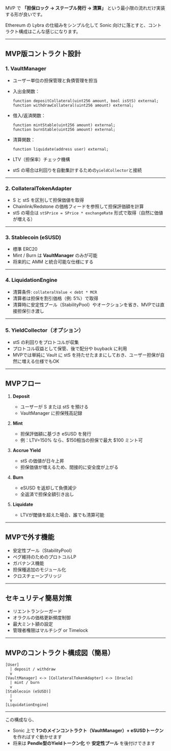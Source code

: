 MVP で **「担保ロック → ステーブル発行 → 清算」** という最小限の流れだけ実装する形が良いです。

Ethereum の Lybra の仕組みをシンプル化して Sonic 向けに落とすと、コントラクト構成はこんな感じになります。

---

## **MVP版コントラクト設計**

### 1. **VaultManager**

* ユーザー単位の担保管理と負債管理を担当
* 入出金関数：

  ```solidity
  function depositCollateral(uint256 amount, bool isStS) external;
  function withdrawCollateral(uint256 amount) external;
  ```
* 借入/返済関数：

  ```solidity
  function mintStable(uint256 amount) external;
  function burnStable(uint256 amount) external;
  ```
* 清算関数：

  ```solidity
  function liquidate(address user) external;
  ```
* LTV（担保率）チェック機構
* stS の場合は利回りを自動集計するための`yieldCollector`と接続

---

### 2. **CollateralTokenAdapter**

* S と stS を区別して担保価値を取得
* Chainlink/Redstone の価格フィードを参照して担保評価額を計算
* stS の場合は `stSPrice = SPrice * exchangeRate` 形式で取得（自然に価値が増える）

---

### 3. **Stablecoin (eSUSD)**

* 標準 ERC20
* Mint / Burn は **VaultManager** のみが可能
* 将来的に AMM と統合可能な仕様にする

---

### 4. **LiquidationEngine**

* 清算条件: `collateralValue < debt * MCR`
* 清算者は担保を割引価格（例: 5%）で取得
* 清算時に安定性プール（StabilityPool）やオークションを省き、MVPでは直接担保引き渡し

---

### 5. **YieldCollector**（オプション）

* stS の利回りをプロトコルが収集
* プロトコル収益として保管、後で配分や buyback に利用
* MVPでは単純に Vault に stS を持たせたままにしておき、ユーザー担保が自然に増える仕様でもOK

---

## **MVPフロー**

1. **Deposit**

   * ユーザーが S または stS を預ける
   * VaultManager に担保残高記録

2. **Mint**

   * 担保評価額に基づき eSUSD を発行
   * 例：LTV=150% なら、\$150相当の担保で最大 \$100 ミント可

3. **Accrue Yield**

   * stS の価値が日々上昇
   * 担保価値が増えるため、間接的に安全度が上がる

4. **Burn**

   * eSUSD を返却して負債減少
   * 全返済で担保全額引き出し

5. **Liquidate**

   * LTVが閾値を超えた場合、誰でも清算可能

---

## **MVPで外す機能**

* 安定性プール（StabilityPool）
* ペグ維持のためのプロトコルLP
* ガバナンス機能
* 担保種追加のモジュール化
* クロスチェーンブリッジ

---

## **セキュリティ簡易対策**

* リエントランシーガード
* オラクルの価格更新頻度制御
* 最大ミント額の設定
* 管理者権限はマルチシグ or Timelock

---

## **MVPのコントラクト構成図（簡易）**

```
[User]
  | deposit / withdraw
  v
[VaultManager] <-> [CollateralTokenAdapter] <-> [Oracle]
  | mint / burn
  v
[Stablecoin (eSUSD)]
  |
  v
[LiquidationEngine]
```

---

この構成なら、

* Sonic 上で **1つのメインコントラクト（VaultManager）+ eSUSDトークン** を作ればすぐ動かせます
* 将来は **Pendle型のYieldトークン化** や **安定性プール** を後付けできます

